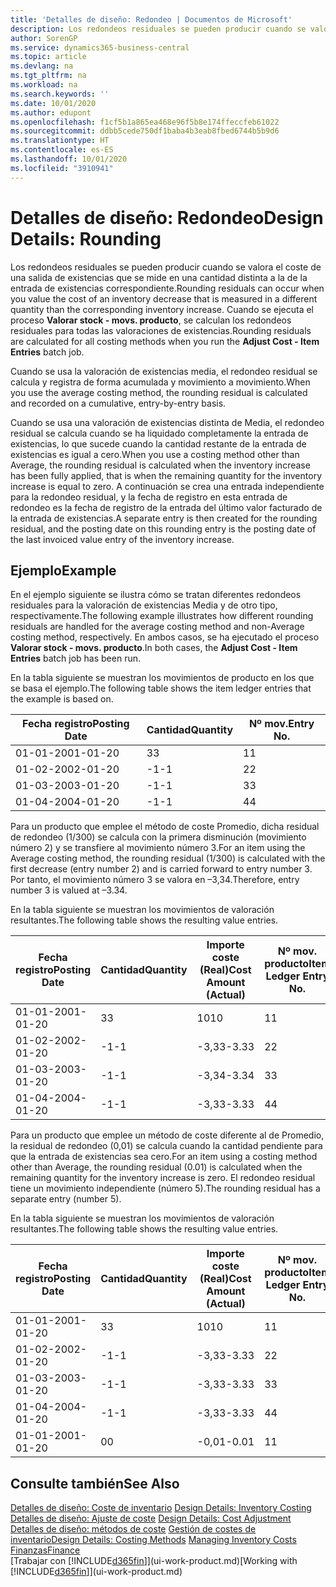 ```yaml
---
title: 'Detalles de diseño: Redondeo | Documentos de Microsoft'
description: Los redondeos residuales se pueden producir cuando se valora el coste de una salida de existencias que se mide en una cantidad distinta a la de la entrada de existencias correspondiente. Cuando se ejecuta el proceso **Valorar stock - movs. producto**, se calculan los redondeos residuales para todas las valoraciones de existencias.
author: SorenGP
ms.service: dynamics365-business-central
ms.topic: article
ms.devlang: na
ms.tgt_pltfrm: na
ms.workload: na
ms.search.keywords: ''
ms.date: 10/01/2020
ms.author: edupont
ms.openlocfilehash: f1cf5b1a865ea468e96f5b8e174ffeccfeb61022
ms.sourcegitcommit: ddbb5cede750df1baba4b3eab8fbed6744b5b9d6
ms.translationtype: HT
ms.contentlocale: es-ES
ms.lasthandoff: 10/01/2020
ms.locfileid: "3910941"
---
```

# <a name="design-details-rounding"></a><span data-ttu-id="20a5e-104">Detalles de diseño: Redondeo</span><span class="sxs-lookup"><span data-stu-id="20a5e-104">Design Details: Rounding</span></span>
<span data-ttu-id="20a5e-105">Los redondeos residuales se pueden producir cuando se valora el coste de una salida de existencias que se mide en una cantidad distinta a la de la entrada de existencias correspondiente.</span><span class="sxs-lookup"><span data-stu-id="20a5e-105">Rounding residuals can occur when you value the cost of an inventory decrease that is measured in a different quantity than the corresponding inventory increase.</span></span> <span data-ttu-id="20a5e-106">Cuando se ejecuta el proceso **Valorar stock - movs. producto**, se calculan los redondeos residuales para todas las valoraciones de existencias.</span><span class="sxs-lookup"><span data-stu-id="20a5e-106">Rounding residuals are calculated for all costing methods when you run the **Adjust Cost - Item Entries** batch job.</span></span>  

 <span data-ttu-id="20a5e-107">Cuando se usa la valoración de existencias media, el redondeo residual se calcula y registra de forma acumulada y movimiento a movimiento.</span><span class="sxs-lookup"><span data-stu-id="20a5e-107">When you use the average costing method, the rounding residual is calculated and recorded on a cumulative, entry-by-entry basis.</span></span>  

 <span data-ttu-id="20a5e-108">Cuando se usa una valoración de existencias distinta de Media, el redondeo residual se calcula cuando se ha liquidado completamente la entrada de existencias, lo que sucede cuando la cantidad restante de la entrada de existencias es igual a cero.</span><span class="sxs-lookup"><span data-stu-id="20a5e-108">When you use a costing method other than Average, the rounding residual is calculated when the inventory increase has been fully applied, that is when the remaining quantity for the inventory increase is equal to zero.</span></span> <span data-ttu-id="20a5e-109">A continuación se crea una entrada independiente para la redondeo residual, y la fecha de registro en esta entrada de redondeo es la fecha de registro de la entrada del último valor facturado de la entrada de existencias.</span><span class="sxs-lookup"><span data-stu-id="20a5e-109">A separate entry is then created for the rounding residual, and the posting date on this rounding entry is the posting date of the last invoiced value entry of the inventory increase.</span></span>  

## <a name="example"></a><span data-ttu-id="20a5e-110">Ejemplo</span><span class="sxs-lookup"><span data-stu-id="20a5e-110">Example</span></span>  
 <span data-ttu-id="20a5e-111">En el ejemplo siguiente se ilustra cómo se tratan diferentes redondeos residuales para la valoración de existencias Media y de otro tipo, respectivamente.</span><span class="sxs-lookup"><span data-stu-id="20a5e-111">The following example illustrates how different rounding residuals are handled for the average costing method and non-Average costing method, respectively.</span></span> <span data-ttu-id="20a5e-112">En ambos casos, se ha ejecutado el proceso **Valorar stock - movs. producto**.</span><span class="sxs-lookup"><span data-stu-id="20a5e-112">In both cases, the **Adjust Cost - Item Entries** batch job has been run.</span></span>  

 <span data-ttu-id="20a5e-113">En la tabla siguiente se muestran los movimientos de producto en los que se basa el ejemplo.</span><span class="sxs-lookup"><span data-stu-id="20a5e-113">The following table shows the item ledger entries that the example is based on.</span></span>  

|<span data-ttu-id="20a5e-114">Fecha registro</span><span class="sxs-lookup"><span data-stu-id="20a5e-114">Posting Date</span></span>|<span data-ttu-id="20a5e-115">Cantidad</span><span class="sxs-lookup"><span data-stu-id="20a5e-115">Quantity</span></span>|<span data-ttu-id="20a5e-116">Nº mov.</span><span class="sxs-lookup"><span data-stu-id="20a5e-116">Entry No.</span></span>|  
|------------------|--------------|---------------|  
|<span data-ttu-id="20a5e-117">01-01-20</span><span class="sxs-lookup"><span data-stu-id="20a5e-117">01-01-20</span></span>|<span data-ttu-id="20a5e-118">3</span><span class="sxs-lookup"><span data-stu-id="20a5e-118">3</span></span>|<span data-ttu-id="20a5e-119">1</span><span class="sxs-lookup"><span data-stu-id="20a5e-119">1</span></span>|  
|<span data-ttu-id="20a5e-120">01-02-20</span><span class="sxs-lookup"><span data-stu-id="20a5e-120">02-01-20</span></span>|<span data-ttu-id="20a5e-121">-1</span><span class="sxs-lookup"><span data-stu-id="20a5e-121">-1</span></span>|<span data-ttu-id="20a5e-122">2</span><span class="sxs-lookup"><span data-stu-id="20a5e-122">2</span></span>|  
|<span data-ttu-id="20a5e-123">01-03-20</span><span class="sxs-lookup"><span data-stu-id="20a5e-123">03-01-20</span></span>|<span data-ttu-id="20a5e-124">-1</span><span class="sxs-lookup"><span data-stu-id="20a5e-124">-1</span></span>|<span data-ttu-id="20a5e-125">3</span><span class="sxs-lookup"><span data-stu-id="20a5e-125">3</span></span>|  
|<span data-ttu-id="20a5e-126">01-04-20</span><span class="sxs-lookup"><span data-stu-id="20a5e-126">04-01-20</span></span>|<span data-ttu-id="20a5e-127">-1</span><span class="sxs-lookup"><span data-stu-id="20a5e-127">-1</span></span>|<span data-ttu-id="20a5e-128">4</span><span class="sxs-lookup"><span data-stu-id="20a5e-128">4</span></span>|  

 <span data-ttu-id="20a5e-129">Para un producto que emplee el método de coste Promedio, dicha residual de redondeo (1/300) se calcula con la primera disminución (movimiento número 2) y se transfiere al movimiento número 3.</span><span class="sxs-lookup"><span data-stu-id="20a5e-129">For an item using the Average costing method, the rounding residual (1/300) is calculated with the first decrease (entry number 2) and is carried forward to entry number 3.</span></span> <span data-ttu-id="20a5e-130"> Por tanto, el movimiento número 3 se valora en –3,34.</span><span class="sxs-lookup"><span data-stu-id="20a5e-130">Therefore, entry number 3 is valued at –3.34.</span></span>  

 <span data-ttu-id="20a5e-131">En la tabla siguiente se muestran los movimientos de valoración resultantes.</span><span class="sxs-lookup"><span data-stu-id="20a5e-131">The following table shows the resulting value entries.</span></span>  

|<span data-ttu-id="20a5e-132">Fecha registro</span><span class="sxs-lookup"><span data-stu-id="20a5e-132">Posting Date</span></span>|<span data-ttu-id="20a5e-133">Cantidad</span><span class="sxs-lookup"><span data-stu-id="20a5e-133">Quantity</span></span>|<span data-ttu-id="20a5e-134">Importe coste (Real)</span><span class="sxs-lookup"><span data-stu-id="20a5e-134">Cost Amount (Actual)</span></span>|<span data-ttu-id="20a5e-135">Nº mov. producto</span><span class="sxs-lookup"><span data-stu-id="20a5e-135">Item Ledger Entry No.</span></span>|<span data-ttu-id="20a5e-136">Nº mov.</span><span class="sxs-lookup"><span data-stu-id="20a5e-136">Entry No.</span></span>|  
|------------------|--------------|----------------------------|---------------------------|---------------|  
|<span data-ttu-id="20a5e-137">01-01-20</span><span class="sxs-lookup"><span data-stu-id="20a5e-137">01-01-20</span></span>|<span data-ttu-id="20a5e-138">3</span><span class="sxs-lookup"><span data-stu-id="20a5e-138">3</span></span>|<span data-ttu-id="20a5e-139">10</span><span class="sxs-lookup"><span data-stu-id="20a5e-139">10</span></span>|<span data-ttu-id="20a5e-140">1</span><span class="sxs-lookup"><span data-stu-id="20a5e-140">1</span></span>|<span data-ttu-id="20a5e-141">1</span><span class="sxs-lookup"><span data-stu-id="20a5e-141">1</span></span>|  
|<span data-ttu-id="20a5e-142">01-02-20</span><span class="sxs-lookup"><span data-stu-id="20a5e-142">02-01-20</span></span>|<span data-ttu-id="20a5e-143">-1</span><span class="sxs-lookup"><span data-stu-id="20a5e-143">-1</span></span>|<span data-ttu-id="20a5e-144">-3,33</span><span class="sxs-lookup"><span data-stu-id="20a5e-144">-3.33</span></span>|<span data-ttu-id="20a5e-145">2</span><span class="sxs-lookup"><span data-stu-id="20a5e-145">2</span></span>|<span data-ttu-id="20a5e-146">2</span><span class="sxs-lookup"><span data-stu-id="20a5e-146">2</span></span>|  
|<span data-ttu-id="20a5e-147">01-03-20</span><span class="sxs-lookup"><span data-stu-id="20a5e-147">03-01-20</span></span>|<span data-ttu-id="20a5e-148">-1</span><span class="sxs-lookup"><span data-stu-id="20a5e-148">-1</span></span>|<span data-ttu-id="20a5e-149">-3,34</span><span class="sxs-lookup"><span data-stu-id="20a5e-149">-3.34</span></span>|<span data-ttu-id="20a5e-150">3</span><span class="sxs-lookup"><span data-stu-id="20a5e-150">3</span></span>|<span data-ttu-id="20a5e-151">3</span><span class="sxs-lookup"><span data-stu-id="20a5e-151">3</span></span>|  
|<span data-ttu-id="20a5e-152">01-04-20</span><span class="sxs-lookup"><span data-stu-id="20a5e-152">04-01-20</span></span>|<span data-ttu-id="20a5e-153">-1</span><span class="sxs-lookup"><span data-stu-id="20a5e-153">-1</span></span>|<span data-ttu-id="20a5e-154">-3,33</span><span class="sxs-lookup"><span data-stu-id="20a5e-154">-3.33</span></span>|<span data-ttu-id="20a5e-155">4</span><span class="sxs-lookup"><span data-stu-id="20a5e-155">4</span></span>|<span data-ttu-id="20a5e-156">4</span><span class="sxs-lookup"><span data-stu-id="20a5e-156">4</span></span>|  

 <span data-ttu-id="20a5e-157">Para un producto que emplee un método de coste diferente al de Promedio, la residual de redondeo (0,01) se calcula cuando la cantidad pendiente para que la entrada de existencias sea cero.</span><span class="sxs-lookup"><span data-stu-id="20a5e-157">For an item using a costing method other than Average, the rounding residual (0.01) is calculated when the remaining quantity for the inventory increase is zero.</span></span> <span data-ttu-id="20a5e-158">El redondeo residual tiene un movimiento independiente (número 5).</span><span class="sxs-lookup"><span data-stu-id="20a5e-158">The rounding residual has a separate entry (number 5).</span></span>  

 <span data-ttu-id="20a5e-159">En la tabla siguiente se muestran los movimientos de valoración resultantes.</span><span class="sxs-lookup"><span data-stu-id="20a5e-159">The following table shows the resulting value entries.</span></span>  

|<span data-ttu-id="20a5e-160">Fecha registro</span><span class="sxs-lookup"><span data-stu-id="20a5e-160">Posting Date</span></span>|<span data-ttu-id="20a5e-161">Cantidad</span><span class="sxs-lookup"><span data-stu-id="20a5e-161">Quantity</span></span>|<span data-ttu-id="20a5e-162">Importe coste (Real)</span><span class="sxs-lookup"><span data-stu-id="20a5e-162">Cost Amount (Actual)</span></span>|<span data-ttu-id="20a5e-163">Nº mov. producto</span><span class="sxs-lookup"><span data-stu-id="20a5e-163">Item Ledger Entry No.</span></span>|<span data-ttu-id="20a5e-164">Nº mov.</span><span class="sxs-lookup"><span data-stu-id="20a5e-164">Entry No.</span></span>|  
|------------------|--------------|----------------------------|---------------------------|---------------|  
|<span data-ttu-id="20a5e-165">01-01-20</span><span class="sxs-lookup"><span data-stu-id="20a5e-165">01-01-20</span></span>|<span data-ttu-id="20a5e-166">3</span><span class="sxs-lookup"><span data-stu-id="20a5e-166">3</span></span>|<span data-ttu-id="20a5e-167">10</span><span class="sxs-lookup"><span data-stu-id="20a5e-167">10</span></span>|<span data-ttu-id="20a5e-168">1</span><span class="sxs-lookup"><span data-stu-id="20a5e-168">1</span></span>|<span data-ttu-id="20a5e-169">1</span><span class="sxs-lookup"><span data-stu-id="20a5e-169">1</span></span>|  
|<span data-ttu-id="20a5e-170">01-02-20</span><span class="sxs-lookup"><span data-stu-id="20a5e-170">02-01-20</span></span>|<span data-ttu-id="20a5e-171">-1</span><span class="sxs-lookup"><span data-stu-id="20a5e-171">-1</span></span>|<span data-ttu-id="20a5e-172">-3,33</span><span class="sxs-lookup"><span data-stu-id="20a5e-172">-3.33</span></span>|<span data-ttu-id="20a5e-173">2</span><span class="sxs-lookup"><span data-stu-id="20a5e-173">2</span></span>|<span data-ttu-id="20a5e-174">2</span><span class="sxs-lookup"><span data-stu-id="20a5e-174">2</span></span>|  
|<span data-ttu-id="20a5e-175">01-03-20</span><span class="sxs-lookup"><span data-stu-id="20a5e-175">03-01-20</span></span>|<span data-ttu-id="20a5e-176">-1</span><span class="sxs-lookup"><span data-stu-id="20a5e-176">-1</span></span>|<span data-ttu-id="20a5e-177">-3,33</span><span class="sxs-lookup"><span data-stu-id="20a5e-177">-3.33</span></span>|<span data-ttu-id="20a5e-178">3</span><span class="sxs-lookup"><span data-stu-id="20a5e-178">3</span></span>|<span data-ttu-id="20a5e-179">3</span><span class="sxs-lookup"><span data-stu-id="20a5e-179">3</span></span>|  
|<span data-ttu-id="20a5e-180">01-04-20</span><span class="sxs-lookup"><span data-stu-id="20a5e-180">04-01-20</span></span>|<span data-ttu-id="20a5e-181">-1</span><span class="sxs-lookup"><span data-stu-id="20a5e-181">-1</span></span>|<span data-ttu-id="20a5e-182">-3,33</span><span class="sxs-lookup"><span data-stu-id="20a5e-182">-3.33</span></span>|<span data-ttu-id="20a5e-183">4</span><span class="sxs-lookup"><span data-stu-id="20a5e-183">4</span></span>|<span data-ttu-id="20a5e-184">4</span><span class="sxs-lookup"><span data-stu-id="20a5e-184">4</span></span>|  
|<span data-ttu-id="20a5e-185">01-01-20</span><span class="sxs-lookup"><span data-stu-id="20a5e-185">01-01-20</span></span>|<span data-ttu-id="20a5e-186">0</span><span class="sxs-lookup"><span data-stu-id="20a5e-186">0</span></span>|<span data-ttu-id="20a5e-187">-0,01</span><span class="sxs-lookup"><span data-stu-id="20a5e-187">-0.01</span></span>|<span data-ttu-id="20a5e-188">1</span><span class="sxs-lookup"><span data-stu-id="20a5e-188">1</span></span>|<span data-ttu-id="20a5e-189">5</span><span class="sxs-lookup"><span data-stu-id="20a5e-189">5</span></span>|  

## <a name="see-also"></a><span data-ttu-id="20a5e-190">Consulte también</span><span class="sxs-lookup"><span data-stu-id="20a5e-190">See Also</span></span>  
 <span data-ttu-id="20a5e-191">[Detalles de diseño: Coste de inventario](design-details-inventory-costing.md) </span><span class="sxs-lookup"><span data-stu-id="20a5e-191">[Design Details: Inventory Costing](design-details-inventory-costing.md) </span></span>  
 <span data-ttu-id="20a5e-192">[Detalles de diseño: Ajuste de coste](design-details-cost-adjustment.md) </span><span class="sxs-lookup"><span data-stu-id="20a5e-192">[Design Details: Cost Adjustment](design-details-cost-adjustment.md) </span></span>  
 <span data-ttu-id="20a5e-193">[Detalles de diseño: métodos de coste](design-details-costing-methods.md) [Gestión de costes de inventario](finance-manage-inventory-costs.md)</span><span class="sxs-lookup"><span data-stu-id="20a5e-193">[Design Details: Costing Methods](design-details-costing-methods.md) [Managing Inventory Costs](finance-manage-inventory-costs.md)</span></span>  
 [<span data-ttu-id="20a5e-194">Finanzas</span><span class="sxs-lookup"><span data-stu-id="20a5e-194">Finance</span></span>](finance.md)  
 <span data-ttu-id="20a5e-195">[Trabajar con [!INCLUDE[d365fin](includes/d365fin_md.md)]](ui-work-product.md)</span><span class="sxs-lookup"><span data-stu-id="20a5e-195">[Working with [!INCLUDE[d365fin](includes/d365fin_md.md)]](ui-work-product.md)</span></span>
